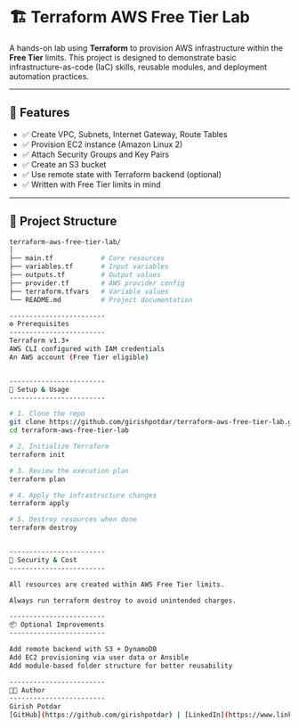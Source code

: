 # 🏗️ Terraform AWS Free Tier Lab

A hands-on lab using **Terraform** to provision AWS infrastructure within the **Free Tier** limits. This project is designed to demonstrate basic infrastructure-as-code (IaC) skills, reusable modules, and deployment automation practices.

------------------------
🚀 Features
------------------------

- ✅ Create VPC, Subnets, Internet Gateway, Route Tables
- ✅ Provision EC2 instance (Amazon Linux 2)
- ✅ Attach Security Groups and Key Pairs
- ✅ Create an S3 bucket
- ✅ Use remote state with Terraform backend (optional)
- ✅ Written with Free Tier limits in mind

------------------------
📁 Project Structure
------------------------

```bash
terraform-aws-free-tier-lab/
│
├── main.tf            # Core resources
├── variables.tf       # Input variables
├── outputs.tf         # Output values
├── provider.tf        # AWS provider config
├── terraform.tfvars   # Variable values
└── README.md          # Project documentation

------------------------
⚙️ Prerequisites
------------------------
Terraform v1.3+
AWS CLI configured with IAM credentials
An AWS account (Free Tier eligible)


------------------------
🔧 Setup & Usage
------------------------

# 1. Clone the repo
git clone https://github.com/girishpotdar/terraform-aws-free-tier-lab.git
cd terraform-aws-free-tier-lab

# 2. Initialize Terraform
terraform init

# 3. Review the execution plan
terraform plan

# 4. Apply the infrastructure changes
terraform apply

# 5. Destroy resources when done
terraform destroy


------------------------
🔐 Security & Cost
------------------------

All resources are created within AWS Free Tier limits.

Always run terraform destroy to avoid unintended charges.

------------------------
📦 Optional Improvements
------------------------

Add remote backend with S3 + DynamoDB
Add EC2 provisioning via user data or Ansible
Add module-based folder structure for better reusability

------------------------
👨‍💻 Author
------------------------
Girish Potdar
[GitHub](https://github.com/girishpotdar) | [LinkedIn](https://www.linkedin.com/in/girish-potdar-525569140/)
